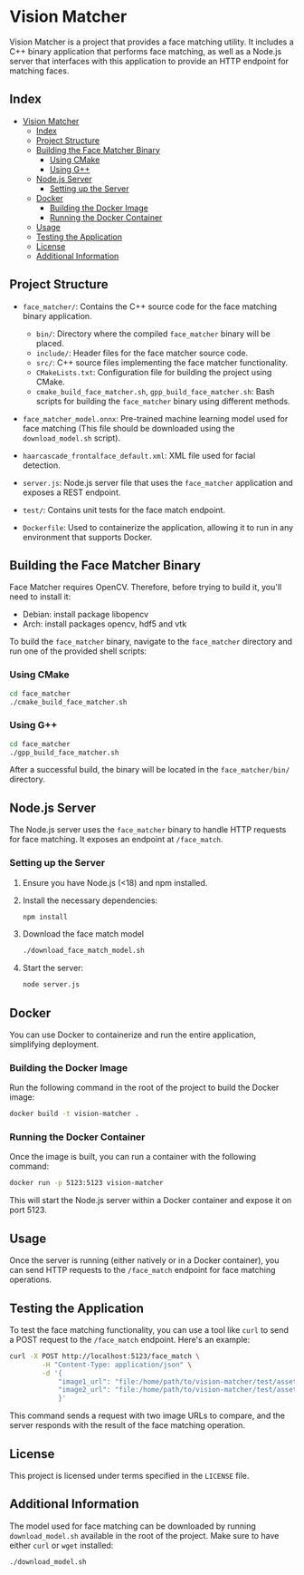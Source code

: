 # Vision Matcher

Vision Matcher is a project that provides a face matching utility. It includes a C++ binary application that performs face matching, as well as a Node.js server that interfaces with this application to provide an HTTP endpoint for matching faces.

## Index

- [Vision Matcher](#vision-matcher)
  - [Index](#index)
  - [Project Structure](#project-structure)
  - [Building the Face Matcher Binary](#building-the-face-matcher-binary)
    - [Using CMake](#using-cmake)
    - [Using G++](#using-g)
  - [Node.js Server](#nodejs-server)
    - [Setting up the Server](#setting-up-the-server)
  - [Docker](#docker)
    - [Building the Docker Image](#building-the-docker-image)
    - [Running the Docker Container](#running-the-docker-container)
  - [Usage](#usage)
  - [Testing the Application](#testing-the-application)
  - [License](#license)
  - [Additional Information](#additional-information)

## Project Structure

- `face_matcher/`: Contains the C++ source code for the face matching binary application.
  - `bin/`: Directory where the compiled `face_matcher` binary will be placed.
  - `include/`: Header files for the face matcher source code.
  - `src/`: C++ source files implementing the face matcher functionality.
  - `CMakeLists.txt`: Configuration file for building the project using CMake.
  - `cmake_build_face_matcher.sh`, `gpp_build_face_matcher.sh`: Bash scripts for building the `face_matcher` binary using different methods.

- `face_matcher_model.onnx`: Pre-trained machine learning model used for face matching (This file should be downloaded using the `download_model.sh` script).

- `haarcascade_frontalface_default.xml`: XML file used for facial detection.

- `server.js`: Node.js server file that uses the `face_matcher` application and exposes a REST endpoint.

- `test/`: Contains unit tests for the face match endpoint.

- `Dockerfile`: Used to containerize the application, allowing it to run in any environment that supports Docker.

## Building the Face Matcher Binary

Face Matcher requires OpenCV. Therefore, before trying to build it, you'll need to install it:

- Debian: install package libopencv
- Arch: install packages opencv, hdf5 and vtk

To build the `face_matcher` binary, navigate to the `face_matcher` directory and run one of the provided shell scripts:

### Using CMake

```bash
cd face_matcher
./cmake_build_face_matcher.sh
```

### Using G++

```bash
cd face_matcher
./gpp_build_face_matcher.sh
```

After a successful build, the binary will be located in the `face_matcher/bin/` directory.

## Node.js Server

The Node.js server uses the `face_matcher` binary to handle HTTP requests for face matching. It exposes an endpoint at `/face_match`.

### Setting up the Server

1. Ensure you have Node.js (<18) and npm installed.
2. Install the necessary dependencies:

    ```bash
    npm install
    ```
3. Download the face match model
   ```bash
   ./download_face_match_model.sh
   ```
4. Start the server:

    ```bash
    node server.js
    ```

## Docker

You can use Docker to containerize and run the entire application, simplifying deployment.

### Building the Docker Image

Run the following command in the root of the project to build the Docker image:

```bash
docker build -t vision-matcher .
```

### Running the Docker Container

Once the image is built, you can run a container with the following command:

```bash
docker run -p 5123:5123 vision-matcher
```

This will start the Node.js server within a Docker container and expose it on port 5123.

## Usage

Once the server is running (either natively or in a Docker container), you can send HTTP requests to the `/face_match` endpoint for face matching operations.

## Testing the Application

To test the face matching functionality, you can use a tool like `curl` to send a POST request to the `/face_match` endpoint. Here's an example:

```bash
curl -X POST http://localhost:5123/face_match \
        -H "Content-Type: application/json" \
        -d '{
            "image1_url": "file:/home/path/to/vision-matcher/test/assets/angelina1.jpeg",
            "image2_url": "file:/home/path/to/vision-matcher/test/assets/angelina2.jpeg"
            }'
```

This command sends a request with two image URLs to compare, and the server responds with the result of the face matching operation.

## License

This project is licensed under terms specified in the `LICENSE` file.

## Additional Information

The model used for face matching can be downloaded by running `download_model.sh` available in the root of the project. Make sure to have either `curl` or `wget` installed:

```bash
./download_model.sh
```
